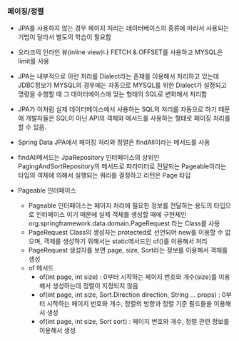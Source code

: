 ### 페이징/정렬
  - JPA를 사용하지 않는 경우 페이지 처리는 데이터베이스의 종류에 따라서 사용되는 기법이 달라서 별도의 학습이 필요함
  - 오라크의 인라인 뷰(inline view)나 FETCH & OFFSET를 사용하고 MYSQL은 limit를 사용
  - JPA는 내부적으로 이런 처리를 Dialect라는 존재를 이용해서 처리하고 있는데 JDBC정보가 MYSQL의 경우에는 자동으로 MYSQL를 위한 Dialect가 설정되고 명령을 수행할 때 그 데이터베이스에 맞는 형태의 SQL로 변화해서 처리함
  - JPA가 이처럼 실제 데이터베이스에서 사용하는 SQL의 처리를 자동으로 하기 때문에 개발자들은 SQL이 아닌 API의 객체와 메서드를 사용하는 형태로 페이징 처리를 할 수 있음. 
  - Spring Data JPA에서 페이징 처리와 정렬은 findAll이라는 메서드를 사용
  - findAll메서드는 JpaRepository 인터페이스의 상위인 PagingAndSortRepository의 메서드로 파라미터로 전달되는 Pageable이라는 타입의 객체에 의해서 실행되는 쿼리를 결정하고 리턴은 Page<T> 타입
  
  - Pageable 인터페이스
    - Pageable 인터페이스는 페이지 처리에 필요한 정보를 전달하는 용도의 타입으로 인터페이스 이기 때문에 실제 객체를 생성할 때에 구현체인 org.springframework.data.domain.PageRequest 라는 Class를 사용
    - PageRequest Class의 생성자는 protected로 선언되어 new를 이용할 수 없으며, 객체를 생성하기 위해서는 static메서드인 of()를 이용해서 처리
    - PageRequest 생성자를 보면 page, size, Sort라는 정보를 이용해서 객체를 생성
    - of 메서드
      - of(int page, int size) : 0부터 시작하는 페이지 번호와 개수(size)를 이용해서 생성하는데 정렬이 지정되지 않음
      - of(int page, int size, Sort.Direction direction, String ... props) : 0부터 시작하는 페이지 번호와 개수, 정렬의 방향과 정렬 기준 필드들을 이용해서 생성
      - of(int page, int size, Sort sort) : 페이지 번호와 개수, 정렬 관련 정보를 이용해서 생성
  